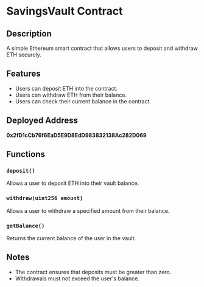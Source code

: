 # SavingsVault Contract

## Description
A simple Ethereum smart contract that allows users to deposit and withdraw ETH securely.

## Features
- Users can deposit ETH into the contract.
- Users can withdraw ETH from their balance.
- Users can check their current balance in the contract.

## Deployed Address
**0x2fD1cCb76f6EaD5E9D8EdD983832138Ac282D069**

## Functions
### `deposit()`
Allows a user to deposit ETH into their vault balance.

### `withdraw(uint256 amount)`
Allows a user to withdraw a specified amount from their balance.

### `getBalance()`
Returns the current balance of the user in the vault.

## Notes
- The contract ensures that deposits must be greater than zero.
- Withdrawals must not exceed the user's balance.
